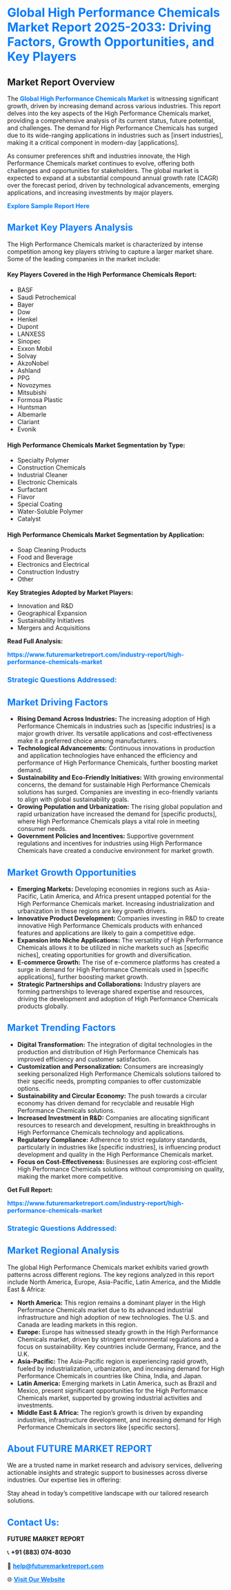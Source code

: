 <h1 style="color: #007BFF;">Global High Performance Chemicals Market Report 2025-2033: Driving Factors, Growth Opportunities, and Key Players</h1>

<section id="overview">
<h2>Market Report Overview</h2>
<p>The <a href="https://www.futuremarketreport.com/industry-report/high-performance-chemicals-market" style="color: #007BFF; text-decoration: none;"><strong>Global High Performance Chemicals Market</strong></a> is witnessing significant growth, driven by increasing demand across various industries. This report delves into the key aspects of the High Performance Chemicals market, providing a comprehensive analysis of its current status, future potential, and challenges. The demand for High Performance Chemicals has surged due to its wide-ranging applications in industries such as [insert industries], making it a critical component in modern-day [applications].</p>
<p>As consumer preferences shift and industries innovate, the High Performance Chemicals market continues to evolve, offering both challenges and opportunities for stakeholders. The global market is expected to expand at a substantial compound annual growth rate (CAGR) over the forecast period, driven by technological advancements, emerging applications, and increasing investments by major players.</p>
</section>

<section id="overview">
<p><a href="https://www.futuremarketreport.com/request-sample/reportId=114188" style="color: #007BFF; text-decoration: none;"><strong>Explore Sample Report Here</strong></a></p>
</section>

<section id="key-players">
<h2 style="color: #007BFF;">Market Key Players Analysis</h2>
<p>The High Performance Chemicals market is characterized by intense competition among key players striving to capture a larger market share. Some of the leading companies in the market include:</p>
<h4>Key Players Covered in the High Performance Chemicals Report:</h4>
<ul><li>BASF</li><li>Saudi Petrochemical</li><li>Bayer</li><li>Dow</li><li>Henkel</li><li>Dupont</li><li>LANXESS</li><li>Sinopec</li><li>Exxon Mobil</li><li>Solvay</li><li>AkzoNobel</li><li>Ashland</li><li>PPG</li><li>Novozymes</li><li>Mitsubishi</li><li>Formosa Plastic</li><li>Huntsman</li><li>Albemarle</li><li>Clariant</li><li>Evonik</li></ul>
<h4>High Performance Chemicals Market Segmentation by Type:</h4>
<ul><li>Specialty Polymer</li><li>Construction Chemicals</li><li>Industrial Cleaner</li><li>Electronic Chemicals</li><li>Surfactant</li><li>Flavor</li><li>Special Coating</li><li>Water-Soluble Polymer</li><li>Catalyst</li></ul>

<h4>High Performance Chemicals Market Segmentation by Application:</h4>
<ul><li>Soap Cleaning Products</li><li>Food and Beverage</li><li>Electronics and Electrical</li><li>Construction Industry</li><li>Other</li></ul>
<p><strong>Key Strategies Adopted by Market Players:</strong></p>
<ul>
<li>Innovation and R&D</li>
<li>Geographical Expansion</li>
<li>Sustainability Initiatives</li>
<li>Mergers and Acquisitions</li>
</ul>
</section>

<section>
<p><strong>Read Full Analysis: </strong></p><a href="https://www.futuremarketreport.com/industry-report/high-performance-chemicals-market" style="color: #007BFF; text-decoration: none;"><strong>https://www.futuremarketreport.com/industry-report/high-performance-chemicals-market</strong></a>
<h3 style="color: #007BFF;">Strategic Questions Addressed:</h3>
</section>

<section id="driving-factors">
<h2 style="color: #007BFF;">Market Driving Factors</h2>
<ul>
<li><strong>Rising Demand Across Industries:</strong> The increasing adoption of High Performance Chemicals in industries such as [specific industries] is a major growth driver. Its versatile applications and cost-effectiveness make it a preferred choice among manufacturers.</li>
<li><strong>Technological Advancements:</strong> Continuous innovations in production and application technologies have enhanced the efficiency and performance of High Performance Chemicals, further boosting market demand.</li>
<li><strong>Sustainability and Eco-Friendly Initiatives:</strong> With growing environmental concerns, the demand for sustainable High Performance Chemicals solutions has surged. Companies are investing in eco-friendly variants to align with global sustainability goals.</li>
<li><strong>Growing Population and Urbanization:</strong> The rising global population and rapid urbanization have increased the demand for [specific products], where High Performance Chemicals plays a vital role in meeting consumer needs.</li>
<li><strong>Government Policies and Incentives:</strong> Supportive government regulations and incentives for industries using High Performance Chemicals have created a conducive environment for market growth.</li>
</ul>
</section>

<section id="growth-opportunities">
<h2 style="color: #007BFF;">Market Growth Opportunities</h2>
<ul>
<li><strong>Emerging Markets:</strong> Developing economies in regions such as Asia-Pacific, Latin America, and Africa present untapped potential for the High Performance Chemicals market. Increasing industrialization and urbanization in these regions are key growth drivers.</li>
<li><strong>Innovative Product Development:</strong> Companies investing in R&D to create innovative High Performance Chemicals products with enhanced features and applications are likely to gain a competitive edge.</li>
<li><strong>Expansion into Niche Applications:</strong> The versatility of High Performance Chemicals allows it to be utilized in niche markets such as [specific niches], creating opportunities for growth and diversification.</li>
<li><strong>E-commerce Growth:</strong> The rise of e-commerce platforms has created a surge in demand for High Performance Chemicals used in [specific applications], further boosting market growth.</li>
<li><strong>Strategic Partnerships and Collaborations:</strong> Industry players are forming partnerships to leverage shared expertise and resources, driving the development and adoption of High Performance Chemicals products globally.</li>
</ul>
</section>

<section id="trending-factors">
<h2 style="color: #007BFF;">Market Trending Factors</h2>
<ul>
<li><strong>Digital Transformation:</strong> The integration of digital technologies in the production and distribution of High Performance Chemicals has improved efficiency and customer satisfaction.</li>
<li><strong>Customization and Personalization:</strong> Consumers are increasingly seeking personalized High Performance Chemicals solutions tailored to their specific needs, prompting companies to offer customizable options.</li>
<li><strong>Sustainability and Circular Economy:</strong> The push towards a circular economy has driven demand for recyclable and reusable High Performance Chemicals solutions.</li>
<li><strong>Increased Investment in R&D:</strong> Companies are allocating significant resources to research and development, resulting in breakthroughs in High Performance Chemicals technology and applications.</li>
<li><strong>Regulatory Compliance:</strong> Adherence to strict regulatory standards, particularly in industries like [specific industries], is influencing product development and quality in the High Performance Chemicals market.</li>
<li><strong>Focus on Cost-Effectiveness:</strong> Businesses are exploring cost-efficient High Performance Chemicals solutions without compromising on quality, making the market more competitive.</li>
</ul>
</section>

<section>
<p><strong>Get Full Report: </strong></p><a href="https://www.futuremarketreport.com/industry-report/high-performance-chemicals-market" style="color: #007BFF; text-decoration: none;"><strong>https://www.futuremarketreport.com/industry-report/high-performance-chemicals-market</strong></a>
<h3 style="color: #007BFF;">Strategic Questions Addressed:</h3>
</section>


<section id="regional-analysis">
<h2 style="color: #007BFF;">Market Regional Analysis</h2>
<p>The global High Performance Chemicals market exhibits varied growth patterns across different regions. The key regions analyzed in this report include North America, Europe, Asia-Pacific, Latin America, and the Middle East & Africa:</p>
<ul>
<li><strong>North America:</strong> This region remains a dominant player in the High Performance Chemicals market due to its advanced industrial infrastructure and high adoption of new technologies. The U.S. and Canada are leading markets in this region.</li>
<li><strong>Europe:</strong> Europe has witnessed steady growth in the High Performance Chemicals market, driven by stringent environmental regulations and a focus on sustainability. Key countries include Germany, France, and the U.K.</li>
<li><strong>Asia-Pacific:</strong> The Asia-Pacific region is experiencing rapid growth, fueled by industrialization, urbanization, and increasing demand for High Performance Chemicals in countries like China, India, and Japan.</li>
<li><strong>Latin America:</strong> Emerging markets in Latin America, such as Brazil and Mexico, present significant opportunities for the High Performance Chemicals market, supported by growing industrial activities and investments.</li>
<li><strong>Middle East & Africa:</strong> The region’s growth is driven by expanding industries, infrastructure development, and increasing demand for High Performance Chemicals in sectors like [specific sectors].</li>
</ul>
</section>

<footer>
<h2 style="color: #007BFF;">About FUTURE MARKET REPORT</h2>
<p>We are a trusted name in market research and advisory services, delivering actionable insights and strategic support to businesses across diverse industries. Our expertise lies in offering:</p>

<p>Stay ahead in today’s competitive landscape with our tailored research solutions.</p>

<h2 style="color: #007BFF;">Contact Us:</h2>
<p><strong>FUTURE MARKET REPORT</strong></p>
<p>📞 <strong>+91 (883) 074-8030</strong></p>
<p>📧 <strong><a href="mailto:help@futuremarketreport.com" style="color: #007BFF;">help@futuremarketreport.com</a></strong></p>
<p>🌐 <strong><a href="https://www.futuremarketreport.com/" style="color: #007BFF;">Visit Our Website</a></strong></p>
</footer>